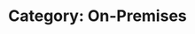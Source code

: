 ---
layout: category
title: "Category: On-Premises"
description: Showing all posts with the category 'On-Premises' to make it easier for you to find all the GeekWolf posts that you're interested in
category: on-premises
permalink: /category/on-premises/
image: /android-chrome-192x192.png
---